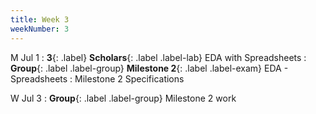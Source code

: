 ```yaml
---
title: Week 3
weekNumber: 3
---
```


M Jul 1
: **3**{: .label} **Scholars**{: .label .label-lab} EDA with Spreadsheets
: **Group**{: .label .label-group} **Milestone 2**{: .label .label-exam} EDA - Spreadsheets
  : Milestone 2 Specifications

W Jul 3
: **Group**{: .label .label-group} Milestone 2 work
